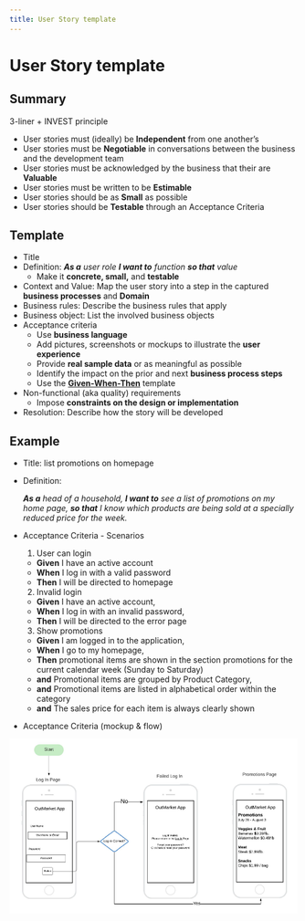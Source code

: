 ```yaml
---
title: User Story template
---
```


# User Story template

## Summary
3-liner + INVEST principle
* User stories must (ideally) be **Independent** from
one another’s
* User stories must be **Negotiable** in conversations between the business and the development team
* User stories must be acknowledged by the business that their are **Valuable**
* User stories must be written to be **Estimable**
* User stories should be as **Small** as possible
* User stories should be **Testable** through an Acceptance Criteria

## Template

* Title
* Definition: _**As a** user role **I want to** function **so that** value_
    * Make it **concrete, small,** and **testable**
* Context and Value: Map the user story into a step in the captured **business processes** and **Domain**
* Business rules: Describe the business rules that apply
* Business object: List the involved business objects
* Acceptance criteria
    * Use **business language**
    * Add pictures, screenshots or mockups to illustrate the **user experience**
    * Provide **real sample data** or as meaningful as possible
    * Identify the impact on the prior and next **business process steps**
    * Use the [**Given-When-Then**](https://www.agilealliance.org/glossary/gwt) template
* Non-functional (aka quality) requirements
    * Impose **constraints on the design or implementation**
* Resolution: Describe how the story will be developed

## Example

* Title: list promotions on homepage
* Definition:

    _**As a** head of a household,
    **I want to** see a list of promotions on my home page,
    **so that** I know which products are being sold at a specially reduced price for the week._
* Acceptance Criteria - Scenarios

    1. User can login
    * **Given** I have an active account
    * **When**  I log in with a valid password
    * **Then**  I will be directed to homepage
    2. Invalid login
    * **Given** I have an active account,
    * **When** I log in with an invalid password,
    * **Then** I will be directed to the error page
    3. Show promotions
    * **Given** I am logged in to the application,
    * **When** I go to my homepage,
    * **Then** promotional items are shown in the section promotions for the current calendar week (Sunday to Saturday)
    * **and** Promotional items are grouped by Product Category,
    * **and** Promotional items are listed in alphabetical order within the category
    * **and** The sales price for each item is always clearly shown

* Acceptance Criteria (mockup & flow)

![mockup and flow screen sample](images\MockupAndFlow.png)
